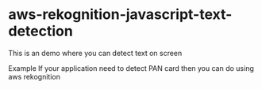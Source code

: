 # aws-rekognition-javascript-text-detection
This is an demo where you can detect text on screen 

Example 
If your application need to detect PAN card then you can do using aws rekognition

